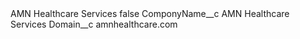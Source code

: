 <?xml version="1.0" encoding="UTF-8"?>
<CustomMetadata xmlns="http://soap.sforce.com/2006/04/metadata" xmlns:xsi="http://www.w3.org/2001/XMLSchema-instance" xmlns:xsd="http://www.w3.org/2001/XMLSchema">
    <label>AMN Healthcare Services</label>
    <protected>false</protected>
    <values>
        <field>ComponyName__c</field>
        <value xsi:type="xsd:string">AMN Healthcare Services</value>
    </values>
    <values>
        <field>Domain__c</field>
        <value xsi:type="xsd:string">amnhealthcare.com</value>
    </values>
</CustomMetadata>
